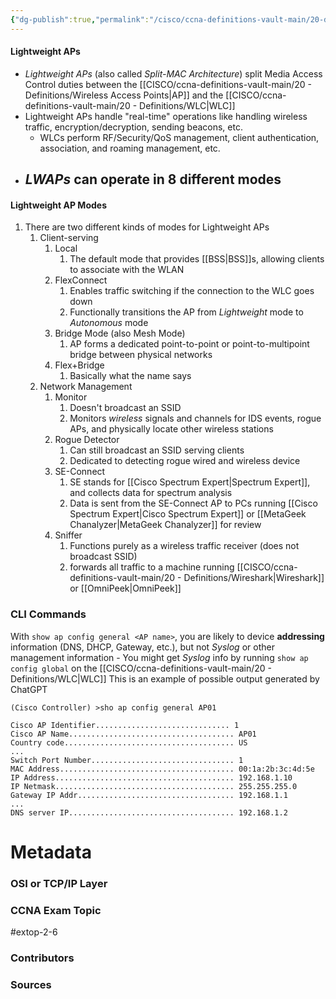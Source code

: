 ```yaml
---
{"dg-publish":true,"permalink":"/cisco/ccna-definitions-vault-main/20-definitions/lightweight-a-ps/","tags":["defs_ccna"]}
---
```


#### Lightweight APs
- *Lightweight APs* (also called *Split-MAC Architecture*) split Media Access Control duties between the [[CISCO/ccna-definitions-vault-main/20 - Definitions/Wireless Access Points\|AP]] and the [[CISCO/ccna-definitions-vault-main/20 - Definitions/WLC\|WLC]]
- Lightweight APs handle "real-time" operations like handling wireless traffic, encryption/decryption, sending beacons, etc.
	- WLCs perform RF/Security/QoS management, client authentication, association, and roaming management, etc.
- *LWAPs* can operate in **8** different modes
	- 

#### Lightweight AP Modes
1. There are two different kinds of modes for Lightweight APs
	1. Client-serving
		1. Local
			1. The default mode that provides [[BSS\|BSS]]s, allowing clients to associate with the WLAN
		2. FlexConnect
			1. Enables traffic switching if the connection to the WLC goes down
			2. Functionally transitions the AP from *Lightweight* mode to *Autonomous* mode
		3. Bridge Mode (also Mesh Mode)
			1. AP forms a dedicated point-to-point or point-to-multipoint bridge between physical networks
		4. Flex+Bridge
			1. Basically what the name says
	2. Network Management
		1. Monitor
			1. Doesn't broadcast an SSID
			2. Monitors *wireless* signals and channels for IDS events, rogue APs, and physically locate other wireless stations
		3. Rogue Detector
			1. Can still broadcast an SSID serving clients
			2. Dedicated to detecting rogue wired and wireless device
		5. SE-Connect
			1. SE stands for [[Cisco Spectrum Expert\|Spectrum Expert]], and collects data for spectrum analysis
			2. Data is sent from the SE-Connect AP to PCs running [[Cisco Spectrum Expert\|Cisco Spectrum Expert]] or [[MetaGeek Chanalyzer\|MetaGeek Chanalyzer]] for review
		6. Sniffer
			1. Functions purely as a wireless traffic receiver (does not broadcast SSID)
			2. forwards all traffic to a machine running [[CISCO/ccna-definitions-vault-main/20 - Definitions/Wireshark\|Wireshark]] or [[OmniPeek\|OmniPeek]]


### CLI Commands

With `show ap config general <AP name>`, you are likely to device **addressing** information (DNS, DHCP, Gateway, etc.), but not *Syslog* or other management information
	- You might get *Syslog* info by running `show ap config global` on the [[CISCO/ccna-definitions-vault-main/20 - Definitions/WLC\|WLC]] 
This is an example of possible output generated by ChatGPT
```WirelessAP
(Cisco Controller) >sho ap config general AP01

Cisco AP Identifier.............................. 1
Cisco AP Name..................................... AP01
Country code...................................... US
...
Switch Port Number................................ 1
MAC Address....................................... 00:1a:2b:3c:4d:5e
IP Address........................................ 192.168.1.10
IP Netmask........................................ 255.255.255.0
Gateway IP Addr................................... 192.168.1.1
...
DNS server IP..................................... 192.168.1.2
```


# Metadata
### OSI or TCP/IP Layer

### CCNA Exam Topic
#extop-2-6
### Contributors

### Sources
